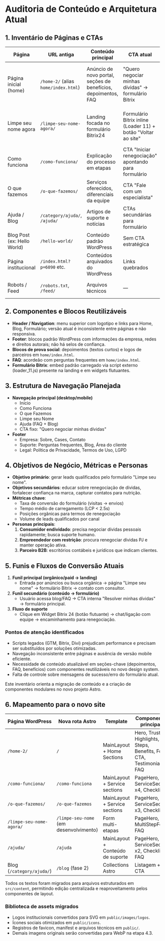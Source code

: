 # Auditoria de Conteúdo e Arquitetura Atual

## 1. Inventário de Páginas e CTAs

| Página | URL antiga | Conteúdo principal | CTA atual | Observações |
| --- | --- | --- | --- | --- |
| Página inicial (home) | `/home-2/` (alias `home/index.html`) | Anúncio de novo portal, seções de benefícios, depoimentos, FAQ | "Quero negociar minhas dívidas" → formulário Bitrix | Estrutura pesada com Divi, carregamento lento, múltiplos scripts externos |
| Limpe seu nome agora | `/limpe-seu-nome-agora/` | Landing focada no formulário Bitrix24 | Formulário Bitrix inline (Loader 11) + botão "Voltar ao site" | Página sem conteúdo de apoio, depende 100% do iframe do formulário |
| Como funciona | `/como-funciona/` | Explicação do processo em etapas | CTA "Iniciar renegociação" apontando para formulário | Conteúdo repetitivo; títulos desorganizados |
| O que fazemos | `/o-que-fazemos/` | Serviços oferecidos, diferenciais da equipe | CTA "Fale com um especialista" | Mistura de blocos de texto com estilização pesada |
| Ajuda / Blog | `/category/ajuda/`, `/ajuda/` | Artigos de suporte e notícias | CTAs secundárias para formulário | Falta categorização clara e links internos |
| Blog Post (ex: Hello World) | `/hello-world/` | Conteúdo padrão WordPress | Sem CTA estratégica | Conteúdo legado sem alinhamento |
| Página institucional | `/index.html?p=6090` etc. | Conteúdos arquivados do WordPress | Links quebrados | Necessário mapear para redirects |
| Robots / Feed | `/robots.txt`, `/feed/` | Arquivos técnicos | — | Manter atualizados na nova estrutura |

## 2. Componentes e Blocos Reutilizáveis

- **Header / Navigation**: menu superior com logotipo e links para Home, Blog, Formulário; versão atual é inconsistente entre páginas e não responsiva.
- **Footer**: blocos padrão WordPress com informações da empresa, redes e direitos autorais; não há selos de confiança.
- **Blocos de prova social**: depoimentos (textos curtos) e logos de parceiros em `home/index.html`.
- **FAQ**: acordeão com perguntas frequentes em `home/index.html`.
- **Formulário Bitrix**: embed padrão carregado via script externo (loader_11.js) presente na landing e em widgets flutuantes.

## 3. Estrutura de Navegação Planejada

- **Navegação principal (desktop/mobile)**
  - Início
  - Como Funciona
  - O que Fazemos
  - Limpe seu Nome
  - Ajuda (FAQ + Blog)
  - CTA fixo: "Quero negociar minhas dívidas"
- **Footer**
  - Empresa: Sobre, Cases, Contato
  - Suporte: Perguntas frequentes, Blog, Área do cliente
  - Legal: Política de Privacidade, Termos de Uso, LGPD

## 4. Objetivos de Negócio, Métricas e Personas

- **Objetivo primário**: gerar leads qualificados pelo formulário "Limpe seu nome".
- **Objetivos secundários**: educar sobre renegociação de dívidas, fortalecer confiança na marca, capturar contatos para nutrição.
- **Métricas chave**:
  - Taxa de conversão do formulário (visitas → envios)
  - Tempo médio de carregamento (LCP < 2.5s)
  - Posições orgânicas para termos de renegociação
  - Volume de leads qualificados por canal
- **Personas principais**:
  1. **Consumidor endividado**: precisa negociar dívidas pessoais rapidamente; busca suporte humano.
  2. **Empreendedor com restrição**: procura renegociar dívidas PJ e manter operação ativa.
  3. **Parceiro B2B**: escritórios contábeis e jurídicos que indicam clientes.

## 5. Funis e Fluxos de Conversão Atuais

1. **Funil principal (orgânico/paid → landing)**
   - Entrada por anúncios ou busca orgânica → página "Limpe seu nome" → formulário Bitrix → contato com consultor.
2. **Funil secundário (conteúdo → formulário)**
   - Usuário acessa blog/FAQ → CTA interna "Resolver minhas dívidas" → formulário principal.
3. **Fluxo de suporte**
   - Clique em Widget Bitrix 24 (botão flutuante) → chat/ligação com equipe → encaminhamento para renegociação.

### Pontos de atenção identificados
- Scripts legados (GTM, Bitrix, Divi) prejudicam performance e precisam ser substituídos por soluções otimizadas.
- Navegação inconsistente entre páginas e ausência de versão mobile eficiente.
- Necessidade de conteúdo atualizável em seções-chave (depoimentos, FAQ, benefícios) com componentes reutilizáveis no novo design system.
- Falta de controle sobre mensagens de sucesso/erro do formulário atual.

Este inventário orienta a migração de conteúdo e a criação de componentes modulares no novo projeto Astro.

## 6. Mapeamento para o novo site

| Página WordPress | Nova rota Astro | Template | Componentes principais |
| --- | --- | --- | --- |
| `/home-2/` | `/` | MainLayout + Home Sections | Hero, Trust, Highlights, Steps, Benefits, Form CTA, Testimonials, FAQ |
| `/como-funciona/` | `/como-funciona` | MainLayout + Service sections | PageHero, ServiceSection x4, Checklist |
| `/o-que-fazemos/` | `/o-que-fazemos` | MainLayout + Service sections | PageHero, ServiceSection x3, Checklist |
| `/limpe-seu-nome-agora/` | `/limpe-seu-nome` (em desenvolvimento) | Form multi-etapas | PageHero, MultiStepForm, FAQ |
| `/ajuda/` | `/ajuda` | MainLayout + Conteúdo de suporte | PageHero, ServiceSection x2, Checklist, FAQ |
| Blog (`/category/ajuda/`) | `/blog` (fase 2) | Collections Astro | Listagem + CTA |

Todos os textos foram migrados para arquivos estruturados em `src/content`, permitindo edição centralizada e reaproveitamento pelos componentes de layout.

### Biblioteca de assets migrados
- Logos institucionais convertidos para SVG em `public/images/logos`.
- Ícones sociais otimizados em `public/icons`.
- Registros de favicon, manifest e arquivos técnicos em `public/`.
- Demais imagens originais serão convertidas para WebP na etapa 4.3.
